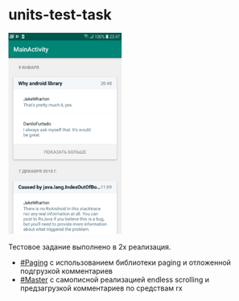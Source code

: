 # units-test-task
<div align="left">
  <img height="400px" src="screen.png"/>
</div>

Тестовое задание выполнено в 2х реализация.
 - [#Paging](https://github.com/R00We/units-test-task/tree/paging) с использованием библиотеки paging и отложенной подгрузкой комментариев
 - [#Master](https://github.com/R00We/units-test-task/tree/master) с самописной реализацией endless scrolling и предзагрузкой комментариев по средствам rx
 
 
